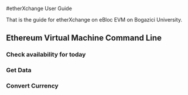 #etherXchange User Guide

That is the guide for etherXchange on eBloc EVM on Bogazici University.

## Ethereum Virtual Machine Command Line

### Check availability for today

### Get Data

### Convert Currency
